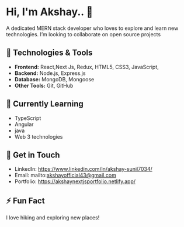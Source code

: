# Hi, I'm Akshay.. 👋

A dedicated MERN stack developer who loves to explore and learn new technologies.
I’m looking to collaborate on open source projects

## 🔧 Technologies & Tools
- **Frontend:** React,Next Js, Redux, HTML5, CSS3, JavaScript,
- **Backend:** Node.js, Express.js
- **Database:** MongoDB, Mongoose
- **Other Tools:** Git, GitHub

## 🌱 Currently Learning
- TypeScript
- Angular
- java
- Web 3 technologies

## 💬 Get in Touch
- LinkedIn: https://www.linkedin.com/in/akshay-sunil7034/
- Email: mailto:akshayofficial43@gmail.com
- Portfolio: https://akshaynextjsportfolio.netlify.app/


## ⚡ Fun Fact
I love hiking and exploring new places!



<!---
akshayofficial4/akshayofficial4 is a ✨ special ✨ repository because its `README.md` (this file) appears on your GitHub profile.
You can click the Preview link to take a look at your changes.
--->
